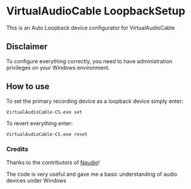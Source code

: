 # VirtualAudioCable LoopbackSetup
 
This is an Auto Loopback device configurator for VirtualAudioCable

## Disclaimer

To configure everything correctly, you need to have administration privileges on your Windows environment.

## How to use

To set the primary recording device as a loopback device simply enter:

```
VirtualAudioCable-CS.exe set
```

To revert everything enter:

```
VirtualAudioCable-CS.exe reset
```

### Credits

Thanks to the contributors of [Naudio](https://github.com/naudio/NAudio)!

The code is very useful and gave me a basic understanding of audio devices under Windows
